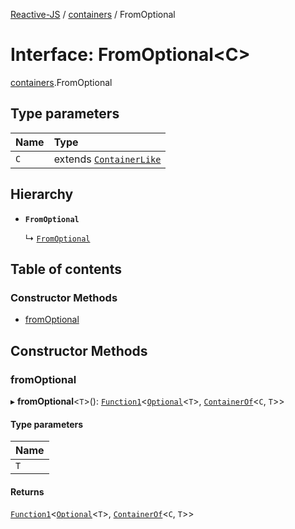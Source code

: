 [Reactive-JS](../README.md) / [containers](../modules/containers.md) / FromOptional

# Interface: FromOptional<C\>

[containers](../modules/containers.md).FromOptional

## Type parameters

| Name | Type |
| :------ | :------ |
| `C` | extends [`ContainerLike`](containers.ContainerLike.md) |

## Hierarchy

- **`FromOptional`**

  ↳ [`FromOptional`](rx.FromOptional.md)

## Table of contents

### Constructor Methods

- [fromOptional](containers.FromOptional.md#fromoptional)

## Constructor Methods

### fromOptional

▸ **fromOptional**<`T`\>(): [`Function1`](../modules/functions.md#function1)<[`Optional`](../modules/functions.md#optional)<`T`\>, [`ContainerOf`](../modules/containers.md#containerof)<`C`, `T`\>\>

#### Type parameters

| Name |
| :------ |
| `T` |

#### Returns

[`Function1`](../modules/functions.md#function1)<[`Optional`](../modules/functions.md#optional)<`T`\>, [`ContainerOf`](../modules/containers.md#containerof)<`C`, `T`\>\>
